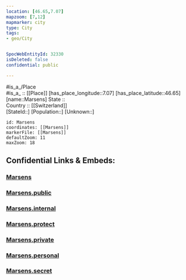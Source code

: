```yaml
---
location: [46.65,7.07] 
mapzoom: [7,12] 
mapmarker: city 
type: City
tags:
- geo/City


SpocWebEntityId: 32330
isDeleted: false
confidential: public

---
```

#is_a_/Place  
#is_a_ :: [[Place]] 
[has_place_longitude::7.07] 
[has_place_latitude::46.65] 
[name::Marsens] 
State ::  
Country :: [[Switzerland]]  
[StateId::] 
[Population::] 
[Unknown::] 


```leaflet
id: Marsens
coordinates: [[Marsens]] 
markerFile: [[Marsens]] 
defaultZoom: 11 
maxZoom: 18
```


## Confidential Links & Embeds: 

### [Marsens](/_Standards/Earth/Continent/Europe/Europe~Central/Switzerland/Switzerland~Cantons/Fribourg/City/Marsens.md) 

### [Marsens.public](/_public/Earth/Continent/Europe/Europe~Central/Switzerland/Switzerland~Cantons/Fribourg/City/Marsens.public.md) 

### [Marsens.internal](/_internal/Earth/Continent/Europe/Europe~Central/Switzerland/Switzerland~Cantons/Fribourg/City/Marsens.internal.md) 

### [Marsens.protect](/_protect/Earth/Continent/Europe/Europe~Central/Switzerland/Switzerland~Cantons/Fribourg/City/Marsens.protect.md) 

### [Marsens.private](/_private/Earth/Continent/Europe/Europe~Central/Switzerland/Switzerland~Cantons/Fribourg/City/Marsens.private.md) 

### [Marsens.personal](/_personal/Earth/Continent/Europe/Europe~Central/Switzerland/Switzerland~Cantons/Fribourg/City/Marsens.personal.md) 

### [Marsens.secret](/_secret/Earth/Continent/Europe/Europe~Central/Switzerland/Switzerland~Cantons/Fribourg/City/Marsens.secret.md)

